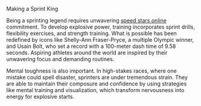 Making a Sprint King

Being a sprinting legend requires unwavering <a href="https://speedstars-game.io/">speed stars online</a> commitment. To develop explosive power, training incorporates sprint drills, flexibility exercises, and strength training. What is possible has been redefined by icons like Shelly-Ann Fraser-Pryce, a multiple Olympic winner, and Usain Bolt, who set a record with a 100-meter dash time of 9.58 seconds. Aspiring athletes around the world are inspired by their unwavering focus and demanding routines.

Mental toughness is also important. In high-stakes races, where one mistake could spell disaster, sprinters are under tremendous strain. They are able to maintain their composure and confidence by using strategies like mental training and visualization, which transform nervousness into energy for explosive starts.
